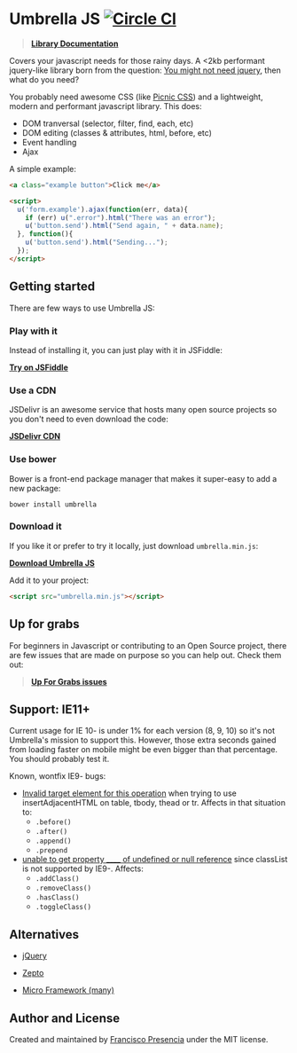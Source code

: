 # Umbrella JS [![Circle CI](https://circleci.com/gh/umbrellajs/umbrella/tree/master.svg?style=shield)](https://circleci.com/gh/umbrellajs/umbrella/tree/master)

> [**Library Documentation**](http://umbrellajs.com/documentation)

Covers your javascript needs for those rainy days. A <2kb performant jquery-like library born from the question: [You might not need jquery](http://youmightnotneedjquery.com/), then what do you need?

You probably need awesome CSS (like [Picnic CSS](http://picnicss.com/)) and a lightweight, modern and performant javascript library. This does:

- DOM tranversal (selector, filter, find, each, etc)
- DOM editing (classes & attributes, html, before, etc)
- Event handling
- Ajax

A simple example:

```html
<a class="example button">Click me</a>

<script>
  u('form.example').ajax(function(err, data){
    if (err) u(".error").html("There was an error");
    u('button.send').html("Send again, " + data.name);
  }, function(){
    u('button.send').html("Sending...");
  });
</script>
```


## Getting started

There are few ways to use Umbrella JS:


### Play with it

Instead of installing it, you can just play with it in JSFiddle:

[**Try on JSFiddle**](https://jsfiddle.net/franciscop/mwpcqddj/)


### Use a CDN

JSDelivr is an awesome service that hosts many open source projects so you don't need to even download the code:

[**JSDelivr CDN**](http://www.jsdelivr.com/projects/umbrella)


### Use bower

Bower is a front-end package manager that makes it super-easy to add a new package:

```
bower install umbrella
```


### Download it

If you like it or prefer to try it locally, just download `umbrella.min.js`:

[**Download Umbrella JS**](https://raw.githubusercontent.com/umbrellajs/umbrella/master/umbrella.min.js)

Add it to your project:

```html
<script src="umbrella.min.js"></script>
```


## Up for grabs

For beginners in Javascript or contributing to an Open Source project, there are few issues that are made on purpose so you can help out. Check them out:

> [**Up For Grabs issues**](https://github.com/umbrellajs/umbrella/labels/up-for-grabs)



## Support: IE11+

Current usage for IE 10- is under 1% for each version (8, 9, 10) so it's not Umbrella's mission to support this. However, those extra seconds gained from loading faster on mobile might be even bigger than that percentage. You should probably test it.

Known, wontfix IE9- bugs:

- [Invalid target element for this operation](http://caniuse.com/#feat=insertadjacenthtml) when trying to use insertAdjacentHTML on table, tbody, thead or tr. Affects in that situation to:
  - `.before()`
  - `.after()`
  - `.append()`
  - `.prepend`
- [unable to get property ____ of undefined or null reference](http://caniuse.com/#search=classList) since classList is not supported by IE9-. Affects:
  - `.addClass()`
  - `.removeClass()`
  - `.hasClass()`
  - `.toggleClass()`



## Alternatives

- [jQuery](https://jquery.com/)

- [Zepto](http://zeptojs.com/) 

- [Micro Framework (many)](http://microjs.com/)


## Author and License

Created and maintained by [Francisco Presencia](https://github.com/franciscop) under the MIT license.